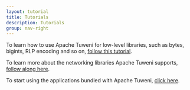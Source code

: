 ```yaml
---
layout: tutorial
title: Tutorials
description: Tutorials
group: nav-right
---
```


To learn how to use Apache Tuweni for low-level libraries, such as bytes, bigints, RLP encoding and so on, [follow this tutorial](/tutorials/libraries).

To learn more about the networking libraries Apache Tuweni supports, [follow along here](/tutorials/networking).

To start using the applications bundled with Apache Tuweni, [click here](/tutorials/apps).